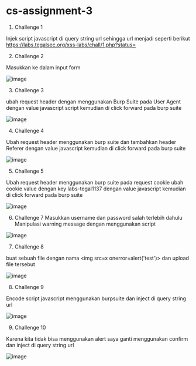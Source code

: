 # cs-assignment-3

1. Challenge 1

Injek script javascript <script>alert('test')</script> di query string url
sehingga url menjadi seperti berikut
https://labs.tegalsec.org/xss-labs/chall/1.php?status=<script>alert('test')</script>

2. Challenge 2

Masukkan ke dalam input form <script>alert('test')</script>

![image](https://user-images.githubusercontent.com/6330046/186650234-4f0471e5-2b80-4bd8-9bcf-f7462d48f240.png)

3. Challenge 3

ubah request header dengan menggunakan Burp Suite pada User Agent dengan value javascript script <script>alert('Test XSS User Agent')</script>
kemudian di click forward pada burp suite

![image](https://user-images.githubusercontent.com/6330046/186656688-7da561ff-5653-4767-9f67-f1b7d7f0e563.png)

4. Challenge 4

Ubah request header menggunakan burp suite dan tambahkan header Referer dengan value javascript <script>alert('Test XSS Referer')</script>
kemudian di click forward pada burp suite

![image](https://user-images.githubusercontent.com/6330046/186659416-bc216ccf-3c85-441c-a94b-268bba0b518f.png)

5. Challenge 5

Ubah request header menggunakan burp suite pada request cookie ubah cookie value dengan key labs-tegal1137 dengan value javascript <script>alert('Test XSS Referer')</script>
kemudian di click forward pada burp suite

![image](https://user-images.githubusercontent.com/6330046/186661297-a1ac612e-76aa-4573-81ce-d6a707c525fa.png)

6. Challenge 7
Masukkan username dan password salah terlebih dahulu
Manipulasi warning message dengan menggunakan script <script>alert('Test XSS')</script>

![image](https://user-images.githubusercontent.com/6330046/186712284-df15be92-f97b-4442-889d-a58865f3caf9.png)


7. Challenge 8

buat sebuah file dengan nama <img src=x onerror=alert('test')> dan upload file tersebut

![image](https://user-images.githubusercontent.com/6330046/186710526-e27e058f-0304-4ae8-8a49-39c6744e2eab.png)


8. Challenge 9

Encode script javascript menggunakan burpsuite dan inject di query string url

![image](https://user-images.githubusercontent.com/6330046/186692248-b5c06623-cfa2-4e9d-9d2e-290bd25ca446.png)

9. Challenge 10

Karena kita tidak bisa menggunakan alert saya ganti menggunakan confirm dan inject di query string url

![image](https://user-images.githubusercontent.com/6330046/186692702-161408eb-26e3-4dad-acea-706bbfdb47f4.png)










